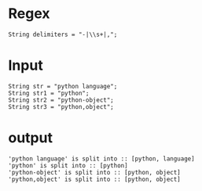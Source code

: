 # Regex 
```agsl
String delimiters = "-|\\s+|,";
```
# Input
```agsl
String str = "python language";
String str1 = "python";
String str2 = "python-object";
String str3 = "python,object";
```

# output
```agsl
'python language' is split into :: [python, language]
'python' is split into :: [python]
'python-object' is split into :: [python, object]
'python,object' is split into :: [python, object]
```
